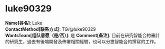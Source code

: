 # luke90329

**Name[姓名]**: Luke  
**ContactMethod[联系方式]**: TG/@luke90329  
**WantsTeam[组队意愿（是/否）]**: 是
**Comment[备注]**: 目前在研究智能合約審計的研究生，過去有後端開發及佈署相關經驗，也可以分擔智能合約撰寫的工作。  
